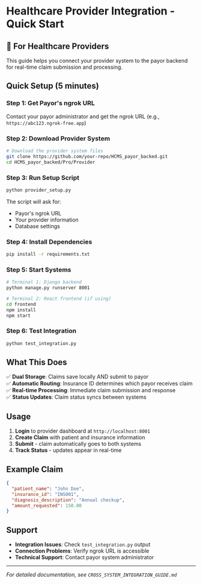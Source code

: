 # Healthcare Provider Integration - Quick Start

## 🏥 For Healthcare Providers

This guide helps you connect your provider system to the payor backend for real-time claim submission and processing.

## Quick Setup (5 minutes)

### Step 1: Get Payor's ngrok URL
Contact your payor administrator and get the ngrok URL (e.g., `https://abc123.ngrok-free.app`)

### Step 2: Download Provider System
```bash
# Download the provider system files
git clone https://github.com/your-repo/HCMS_payor_backed.git
cd HCMS_payor_backed/Pro/Provider
```

### Step 3: Run Setup Script
```bash
python provider_setup.py
```
The script will ask for:
- Payor's ngrok URL
- Your provider information
- Database settings

### Step 4: Install Dependencies
```bash
pip install -r requirements.txt
```

### Step 5: Start Systems
```bash
# Terminal 1: Django backend
python manage.py runserver 8001

# Terminal 2: React frontend (if using)
cd frontend
npm install
npm start
```

### Step 6: Test Integration
```bash
python test_integration.py
```

## What This Does

✅ **Dual Storage**: Claims save locally AND submit to payor  
✅ **Automatic Routing**: Insurance ID determines which payor receives claim  
✅ **Real-time Processing**: Immediate claim submission and response  
✅ **Status Updates**: Claim status syncs between systems  

## Usage

1. **Login** to provider dashboard at `http://localhost:8001`
2. **Create Claim** with patient and insurance information
3. **Submit** - claim automatically goes to both systems
4. **Track Status** - updates appear in real-time

## Example Claim
```json
{
  "patient_name": "John Doe",
  "insurance_id": "INS001",
  "diagnosis_description": "Annual checkup",
  "amount_requested": 150.00
}
```

## Support

- **Integration Issues**: Check `test_integration.py` output
- **Connection Problems**: Verify ngrok URL is accessible
- **Technical Support**: Contact payor system administrator

---

*For detailed documentation, see `CROSS_SYSTEM_INTEGRATION_GUIDE.md`*